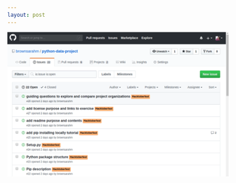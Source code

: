 ```yaml
---
layout: post
---
```



![hacktoberfest issues](images/static_issues.gif)

<!-- <iframe width="560" height="315" src="//hacktoberfest.digitalocean.com/" frameborder="0" allowfullscreen></iframe> -->
